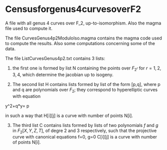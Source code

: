 # Censusforgenus4curvesoverF2

A file with all genus 4 curves over F_2, up-to-isomorphism. Also the magma file used to compute it.

The file 
CurvesGenus4p2ModuloIso.magma
contains the magma code used to compute the results. Also some computations concerning some of the data. 

The file 
ListCurvesGenus4p2.txt 
contains 3 lists: 

1. the first one is formed by list N containing the points over $F_{2^r}$ for $r=1,2,3,4$, which determine the jacobian up to isogeny. 

2. The second list H contains lists formed by list of the form [p,q], where p and q are polynomials over $F_2$; they correspond to hyperelliptic curves with equation

y^2+q*y= p

in such a way that H[i][j] is a curve with number of points  N[i]. 

3. The third list C contains lists formed by lists of two polynomials $f$ and $g$ in $F_2[X,Y,Z,T]$, of degre 2 and 3 respectively, such that the projective curve with canonical equations f=0, g=0   C[i][j] is a curve with number of points  N[i].



